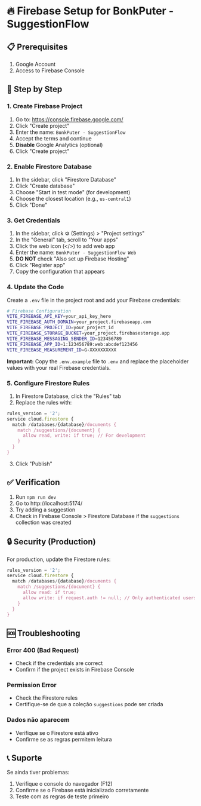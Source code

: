 # 🔥 Firebase Setup for BonkPuter - SuggestionFlow

## 📋 Prerequisites

1. Google Account
2. Access to Firebase Console

## 🚀 Step by Step

### 1. Create Firebase Project

1. Go to: https://console.firebase.google.com/
2. Click "Create project"
3. Enter the name: `BonkPuter - SuggestionFlow`
4. Accept the terms and continue
5. **Disable** Google Analytics (optional)
6. Click "Create project"

### 2. Enable Firestore Database

1. In the sidebar, click "Firestore Database"
2. Click "Create database"
3. Choose "Start in test mode" (for development)
4. Choose the closest location (e.g., `us-central1`)
5. Click "Done"

### 3. Get Credentials

1. In the sidebar, click ⚙️ (Settings) > "Project settings"
2. In the "General" tab, scroll to "Your apps"
3. Click the web icon (</>) to add web app
4. Enter the name: `BonkPuter - SuggestionFlow Web`
5. **DO NOT** check "Also set up Firebase Hosting"
6. Click "Register app"
7. Copy the configuration that appears

### 4. Update the Code

Create a `.env` file in the project root and add your Firebase credentials:

```bash
# Firebase Configuration
VITE_FIREBASE_API_KEY=your_api_key_here
VITE_FIREBASE_AUTH_DOMAIN=your_project.firebaseapp.com
VITE_FIREBASE_PROJECT_ID=your_project_id
VITE_FIREBASE_STORAGE_BUCKET=your_project.firebasestorage.app
VITE_FIREBASE_MESSAGING_SENDER_ID=123456789
VITE_FIREBASE_APP_ID=1:123456789:web:abcdef123456
VITE_FIREBASE_MEASUREMENT_ID=G-XXXXXXXXXX
```

**Important:** Copy the `.env.example` file to `.env` and replace the placeholder values with your real Firebase credentials.

### 5. Configure Firestore Rules

1. In Firestore Database, click the "Rules" tab
2. Replace the rules with:

```javascript
rules_version = '2';
service cloud.firestore {
  match /databases/{database}/documents {
    match /suggestions/{document} {
      allow read, write: if true; // For development
    }
  }
}
```

3. Click "Publish"

## ✅ Verification

1. Run `npm run dev`
2. Go to http://localhost:5174/
3. Try adding a suggestion
4. Check in Firebase Console > Firestore Database if the `suggestions` collection was created

## 🔒 Security (Production)

For production, update the Firestore rules:

```javascript
rules_version = '2';
service cloud.firestore {
  match /databases/{database}/documents {
    match /suggestions/{document} {
      allow read: if true;
      allow write: if request.auth != null; // Only authenticated users
    }
  }
}
```

## 🆘 Troubleshooting

### Error 400 (Bad Request)
- Check if the credentials are correct
- Confirm if the project exists in Firebase Console

### Permission Error
- Check the Firestore rules
- Certifique-se de que a coleção `suggestions` pode ser criada

### Dados não aparecem
- Verifique se o Firestore está ativo
- Confirme se as regras permitem leitura

## 📞 Suporte

Se ainda tiver problemas:
1. Verifique o console do navegador (F12)
2. Confirme se o Firebase está inicializado corretamente
3. Teste com as regras de teste primeiro 